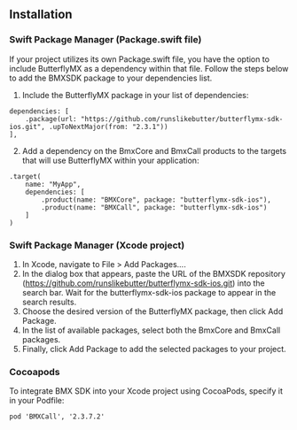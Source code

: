 ## Installation

### Swift Package Manager (Package.swift file)

If your project utilizes its own Package.swift file, you have the option to include ButterflyMX as a dependency within that file. Follow the steps below to add the BMXSDK package to your dependencies list.
1. Include the ButterflyMX package in your list of dependencies:
```
dependencies: [
    .package(url: "https://github.com/runslikebutter/butterflymx-sdk-ios.git", .upToNextMajor(from: "2.3.1"))
],
```
2. Add a dependency on the BmxCore and BmxCall products to the targets that will use ButterflyMX within your application:
```
.target(
    name: "MyApp",
    dependencies: [
        .product(name: "BMXCore", package: "butterflymx-sdk-ios"),
        .product(name: "BMXCall", package: "butterflymx-sdk-ios")
    ]
)
```
### Swift Package Manager (Xcode project)
1. In Xcode, navigate to File > Add Packages....
2. In the dialog box that appears, paste the URL of the BMXSDK repository (https://github.com/runslikebutter/butterflymx-sdk-ios.git) into the search bar. Wait for the butterflymx-sdk-ios package to appear in the search results.
3. Choose the desired version of the ButterflyMX package, then click Add Package.
4. In the list of available packages, select both the BmxCore and BmxCall packages.
5. Finally, click Add Package to add the selected packages to your project.

### Cocoapods
To integrate BMX SDK into your Xcode project using CocoaPods, specify it in your Podfile:
```
pod 'BMXCall', '2.3.7.2'
```